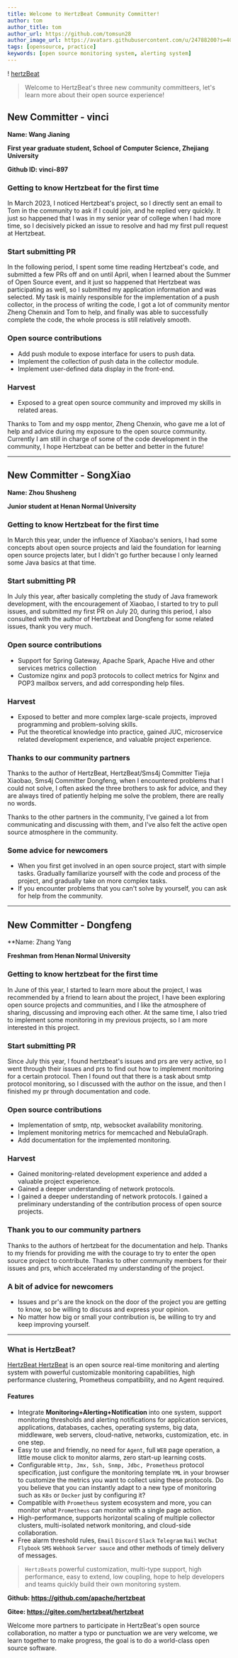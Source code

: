 ```yaml
---
title: Welcome to HertzBeat Community Committer!
author: tom  
author_title: tom   
author_url: https://github.com/tomsun28  
author_image_url: https://avatars.githubusercontent.com/u/24788200?s=400&v=4  
tags: [opensource, practice]
keywords: [open source monitoring system, alerting system]
---
```


! [hertzBeat](/img/blog/new-committer.png)

> Welcome to HertzBeat's three new community committeers, let's learn more about their open source experience!

## New Committer - vinci

**Name: Wang Jianing**

**First year graduate student, School of Computer Science, Zhejiang University**

**Github ID: vinci-897**

### Getting to know Hertzbeat for the first time

In March 2023, I noticed Hertzbeat's project, so I directly sent an email to Tom in the community to ask if I could join, and he replied very quickly. It just so happened that I was in my senior year of college when I had more time, so I decisively picked an issue to resolve and had my first pull request at Hertzbeat.

### Start submitting PR

In the following period, I spent some time reading Hertzbeat's code, and submitted a few PRs off and on until April, when I learned about the Summer of Open Source event, and it just so happened that Hertzbeat was participating as well, so I submitted my application information and was selected. My task is mainly responsible for the implementation of a push collector, in the process of writing the code, I got a lot of community mentor Zheng Chenxin and Tom to help, and finally was able to successfully complete the code, the whole process is still relatively smooth.

### Open source contributions

- Add push module to expose interface for users to push data.
- Implement the collection of push data in the collector module.
- Implement user-defined data display in the front-end.

### Harvest

- Exposed to a great open source community and improved my skills in related areas.

Thanks to Tom and my ospp mentor, Zheng Chenxin, who gave me a lot of help and advice during my exposure to the open source community. Currently I am still in charge of some of the code development in the community, I hope Hertzbeat can be better and better in the future!

---

## New Committer - SongXiao

**Name: Zhou Shusheng**

**Junior student at Henan Normal University**

### Getting to know Hertzbeat for the first time

In March this year, under the influence of Xiaobao's seniors, I had some concepts about open source projects and laid the foundation for learning open source projects later, but I didn't go further because I only learned some Java basics at that time.

### Start submitting PR

In July this year, after basically completing the study of Java framework development, with the encouragement of Xiaobao, I started to try to pull issues, and submitted my first PR on July 20, during this period, I also consulted with the author of Hertzbeat and Dongfeng for some related issues, thank you very much.

### Open source contributions

- Support for Spring Gateway, Apache Spark, Apache Hive and other services metrics collection
- Customize nginx and pop3 protocols to collect metrics for Nginx and POP3 mailbox servers, and add corresponding help files.

### Harvest

- Exposed to better and more complex large-scale projects, improved programming and problem-solving skills.
- Put the theoretical knowledge into practice, gained JUC, microservice related development experience, and valuable project experience.

### Thanks to our community partners

Thanks to the author of HertzBeat, HertzBeat/Sms4j Committer Tiejia Xiaobao, Sms4j Committer Dongfeng, when I encountered problems that I could not solve, I often asked the three brothers to ask for advice, and they are always tired of patiently helping me solve the problem, there are really no words.

Thanks to the other partners in the community, I've gained a lot from communicating and discussing with them, and I've also felt the active open source atmosphere in the community.

### Some advice for newcomers

- When you first get involved in an open source project, start with simple tasks. Gradually familiarize yourself with the code and process of the project, and gradually take on more complex tasks.
- If you encounter problems that you can't solve by yourself, you can ask for help from the community.

---

## New Committer - Dongfeng

**Name: Zhang Yang

**Freshman from Henan Normal University**

### Getting to know hertzbeat for the first time

In June of this year, I started to learn more about the project, I was recommended by a friend to learn about the project, I have been exploring open source projects and communities, and I like the atmosphere of sharing, discussing and improving each other. At the same time, I also tried to implement some monitoring in my previous projects, so I am more interested in this project.

### Start submitting PR

Since July this year, I found hertzbeat's issues and prs are very active, so I went through their issues and prs to find out how to implement monitoring for a certain protocol. Then I found out that there is a task about smtp protocol monitoring, so I discussed with the author on the issue, and then I finished my pr through documentation and code.

### Open source contributions

- Implementation of smtp, ntp, websocket availability monitoring.
- Implement monitoring metrics for memcached and NebulaGraph.
- Add documentation for the implemented monitoring.

### Harvest

- Gained monitoring-related development experience and added a valuable project experience.
- Gained a deeper understanding of network protocols.
- I gained a deeper understanding of network protocols. I gained a preliminary understanding of the contribution process of open source projects.

### Thank you to our community partners

Thanks to the authors of hertzbeat for the documentation and help. Thanks to my friends for providing me with the courage to try to enter the open source project to contribute. Thanks to other community members for their issues and prs, which accelerated my understanding of the project.

### A bit of advice for newcomers

- Issues and pr's are the knock on the door of the project you are getting to know, so be willing to discuss and express your opinion.
- No matter how big or small your contribution is, be willing to try and keep improving yourself.

---

### What is HertzBeat?

[HertzBeat HertzBeat](https://github.com/apache/hertzbeat) is an open source real-time monitoring and alerting system with powerful customizable monitoring capabilities, high performance clustering, Prometheus compatibility, and no Agent required.

#### Features

- Integrate **Monitoring+Alerting+Notification** into one system, support monitoring thresholds and alerting notifications for application services, applications, databases, caches, operating systems, big data, middleware, web servers, cloud-native, networks, customization, etc. in one step.
- Easy to use and friendly, no need for `Agent`, full `WEB` page operation, a little mouse click to monitor alarms, zero start-up learning costs.
- Configurable `Http, Jmx, Ssh, Snmp, Jdbc, Prometheus` protocol specification, just configure the monitoring template `YML` in your browser to customize the metrics you want to collect using these protocols. Do you believe that you can instantly adapt to a new type of monitoring such as `K8s` or `Docker` just by configuring it?
- Compatible with `Prometheus` system ecosystem and more, you can monitor what `Prometheus` can monitor with a single page action.
- High-performance, supports horizontal scaling of multiple collector clusters, multi-isolated network monitoring, and cloud-side collaboration.
- Free alarm threshold rules, `Email` `Discord` `Slack` `Telegram` `Nail` `WeChat` `Flybook` `SMS` `Webhook` `Server sauce` and other methods of timely delivery of messages.

> ``HertzBeat``s powerful customization, multi-type support, high performance, easy to extend, low coupling, hope to help developers and teams quickly build their own monitoring system.

**Github: <https://github.com/apache/hertzbeat>**

**Gitee: <https://gitee.com/hertzbeat/hertzbeat>**

Welcome more partners to participate in HertzBeat's open source collaboration, no matter a typo or punctuation we are very welcome, we learn together to make progress, the goal is to do a world-class open source software.
